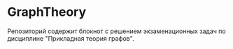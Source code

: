 # GraphTheory
Репозиторий содержит блокнот с решением экзаменационных задач по дисциплине "Прикладная теория графов".
